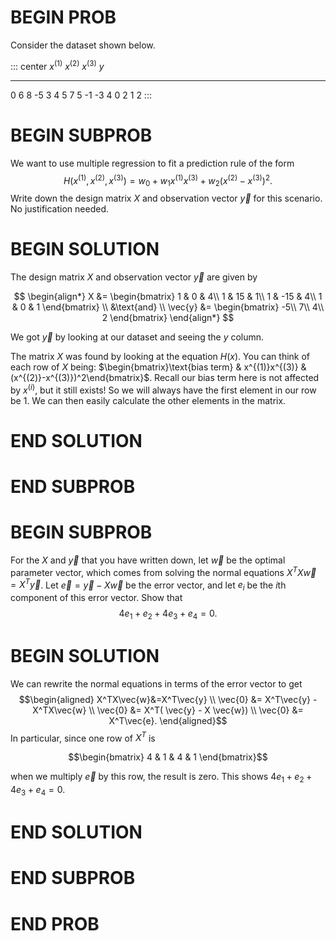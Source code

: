 # BEGIN PROB

Consider the dataset shown below.

::: center
  $x^{(1)}$   $x^{(2)}$   $x^{(3)}$   $y$
  ----------- ----------- ----------- -----
  0           6           8           -5
  3           4           5           7
  5           -1          -3          4
  0           2           1           2
:::

# BEGIN SUBPROB

We want to use multiple regression to fit a prediction rule
of the form
$$H(x^{(1)}, x^{(2)}, x^{(3)}) = w_0 + w_1 x^{(1)}x^{(3)} + w_2 (x^{(2)}-x^{(3)})^2.$$
Write down the design matrix $X$ and observation vector $\vec{y}$ for
this scenario. No justification needed.

# BEGIN SOLUTION

The design matrix $X$ and observation vector $\vec{y}$ are given by

$$
\begin{align*}
X &=
\begin{bmatrix}
1 & 0 & 4\\
1 & 15 & 1\\
1 & -15 & 4\\
1 & 0 & 1
\end{bmatrix} \\
&\text{and} \\
\vec{y} &= \begin{bmatrix}
-5\\
7\\
4\\
2
\end{bmatrix}
\end{align*}
$$

We got $\vec{y}$ by looking at our dataset and seeing the $y$ column.

The matrix $X$ was found by looking at the equation $H(x)$. You can think of each row of $X$ being: $\begin{bmatrix}\text{bias term} & x^{(1)}x^{(3)} & (x^{(2)}-x^{(3)})^2\end{bmatrix}$. Recall our bias term here is not affected by $x^{(i)}$, but it still exists! So we will always have the first element in our row be $1$. We can then easily calculate the other elements in the matrix.

# END SOLUTION

# END SUBPROB

# BEGIN SUBPROB

For the $X$ and $\vec{y}$ that you have written down, let
$\vec{w}$ be the optimal parameter vector, which comes from solving the
normal equations $X^TX\vec{w}=X^T\vec{y}$. Let
$\vec{e} = \vec{y} - X \vec{w}$ be the error vector, and let $e_i$ be
the $i$th component of this error vector. Show that
$$4e_1+e_2+4e_3+e_4=0.$$

# BEGIN SOLUTION

We can rewrite the normal equations in terms of the error vector to get
$$\begin{aligned}
    X^TX\vec{w}&=X^T\vec{y} \\
    \vec{0} &= X^T\vec{y} -  X^TX\vec{w}  \\
    \vec{0} &= X^T( \vec{y} - X \vec{w}) \\
    \vec{0} &= X^T\vec{e}.
\end{aligned}$$ In particular, since one row of $X^T$ is

$$\begin{bmatrix}
4 & 1 & 4 & 1
\end{bmatrix}$$

when we multiply $\vec{e}$ by this row, the result is zero. This shows $4e_1+e_2+4e_3+e_4=0$.

# END SOLUTION

# END SUBPROB

# END PROB